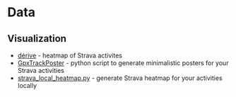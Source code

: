 # Data

## Visualization

- [dérive](https://erik.github.io/derive/) - heatmap of Strava activites
- [GpxTrackPoster](https://github.com/flopp/GpxTrackPoster) - python script to generate minimalistic posters for your Strava activities
- [strava_local_heatmap.py](https://github.com/remisalmon/Strava-local-heatmap) - generate Strava heatmap for your activities locally

